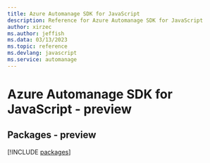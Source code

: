 ```yaml
---
title: Azure Automanage SDK for JavaScript
description: Reference for Azure Automanage SDK for JavaScript
author: xirzec
ms.author: jeffish
ms.data: 03/13/2023
ms.topic: reference
ms.devlang: javascript
ms.service: automanage
---
```

# Azure Automanage SDK for JavaScript - preview
## Packages - preview
[!INCLUDE [packages](automanage-index.md)]